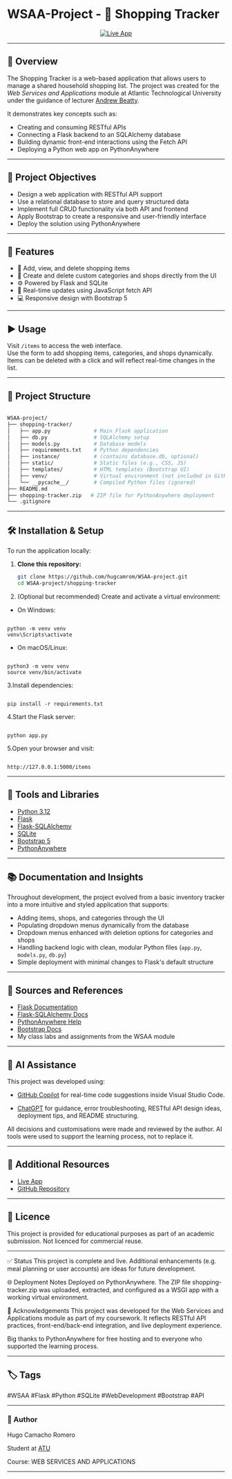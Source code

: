# WSAA-Project - 🛒 Shopping Tracker


<p align="center">
  <a href="https://hugocamachoromero1.pythonanywhere.com/items">
    <img src="https://img.shields.io/badge/LIVE%20APP-PythonAnywhere-brightgreen?style=for-the-badge&logo=python" alt="Live App">
  </a>
</p>

---

## 🧭 Overview

The Shopping Tracker is a web-based application that allows users to manage a shared household shopping list. The project was created for the *Web Services and Applications* module at Atlantic Technological University under the guidance of
lecturer [Andrew Beatty](https://www.atu.ie/).

It demonstrates key concepts such as:

- Creating and consuming RESTful APIs
- Connecting a Flask backend to an SQLAlchemy database
- Building dynamic front-end interactions using the Fetch API
- Deploying a Python web app on PythonAnywhere

---

## 🎯 Project Objectives

- Design a web application with RESTful API support
- Use a relational database to store and query structured data
- Implement full CRUD functionality via both API and frontend
- Apply Bootstrap to create a responsive and user-friendly interface
- Deploy the solution using PythonAnywhere

---

## 🚀 Features

- 📝 Add, view, and delete shopping items
- 🧺 Create and delete custom categories and shops directly from the UI
- ⚙️ Powered by Flask and SQLite
- 💬 Real-time updates using JavaScript fetch API
- 💻 Responsive design with Bootstrap 5

---

## ▶️ Usage

Visit `/items` to access the web interface.  
Use the form to add shopping items, categories, and shops dynamically.  
Items can be deleted with a click and will reflect real-time changes in the list.

---

## 📁 Project Structure

```bash

WSAA-project/
├── shopping-tracker/
│   ├── app.py              # Main Flask application
│   ├── db.py               # SQLAlchemy setup
│   ├── models.py           # Database models
│   ├── requirements.txt    # Python dependencies
│   ├── instance/           # (contains database.db, optional)
│   ├── static/             # Static files (e.g., CSS, JS)
│   ├── templates/          # HTML templates (Bootstrap UI)
│   ├── venv/               # Virtual environment (not included in GitHub)
│   └── __pycache__/        # Compiled Python files (ignored)
├── README.md
├── shopping-tracker.zip   # ZIP file for PythonAnywhere deployment
└── .gitignore

```

---

## 🛠️ Installation & Setup

To run the application locally:

1. **Clone this repository:**

   ```bash
   git clone https://github.com/hugcamrom/WSAA-project.git
   cd WSAA-project/shopping-tracker


2. (Optional but recommended) Create and activate a virtual environment:

- On Windows:

```

python -m venv venv
venv\Scripts\activate

```

- On macOS/Linux:

```

python3 -m venv venv
source venv/bin/activate

```

3.Install dependencies:

```

pip install -r requirements.txt

```

4.Start the Flask server:

```

python app.py

```

5.Open your browser and visit:

```

http://127.0.0.1:5000/items

```

---

## 🧰 Tools and Libraries

- [Python 3.12](https://www.python.org/)
- [Flask](https://flask.palletsprojects.com/)
- [Flask-SQLAlchemy](https://flask-sqlalchemy.palletsprojects.com/)
- [SQLite](https://www.sqlite.org/index.html)
- [Bootstrap 5](https://getbootstrap.com/)
- [PythonAnywhere](https://www.pythonanywhere.com/)

---

## 📚 Documentation and Insights

Throughout development, the project evolved from a basic inventory tracker into a more intuitive and styled application that supports:

- Adding items, shops, and categories through the UI
- Populating dropdown menus dynamically from the database
- Dropdown menus enhanced with deletion options for categories and shops
- Handling backend logic with clean, modular Python files (`app.py`, `models.py`, `db.py`)
- Simple deployment with minimal changes to Flask's default structure

---

## 🔗 Sources and References

- [Flask Documentation](https://flask.palletsprojects.com/)
- [Flask-SQLAlchemy Docs](https://flask-sqlalchemy.palletsprojects.com/)
- [PythonAnywhere Help](https://help.pythonanywhere.com/)
- [Bootstrap Docs](https://getbootstrap.com/)
- My class labs and assignments from the WSAA module

---

## 🧠 AI Assistance

This project was developed using:

- [GitHub Copilot](https://github.com/features/copilot) for real-time code suggestions inside Visual Studio Code.

- [ChatGPT](https://chat.openai.com/) for guidance, error troubleshooting, RESTful API design ideas, deployment tips, and README structuring.

All decisions and customisations were made and reviewed by the author. AI tools were used to support the learning process, not to replace it.

---

## 📌 Additional Resources

- [Live App](https://hugocamachoromero1.pythonanywhere.com/items)
- [GitHub Repository](https://github.com/hugcamrom/WSAA-project)

---

## 📄 Licence

This project is provided for educational purposes as part of an academic submission. Not licenced for commercial reuse.

---

✅ Status
This project is complete and live. Additional enhancements (e.g. meal planning or user accounts) are ideas for future development.

🌐 Deployment Notes
Deployed on PythonAnywhere.
The ZIP file shopping-tracker.zip was uploaded, extracted, and configured as a WSGI app with a working virtual environment.

🙏 Acknowledgements
This project was developed for the Web Services and Applications module as part of my coursework. It reflects RESTful API practices, front-end/back-end integration, and live deployment experience.

Big thanks to PythonAnywhere for free hosting and to everyone who supported the learning process.

---

## 🏷️ Tags

 #WSAA #Flask #Python #SQLite #WebDevelopment #Bootstrap #API

---

### 👤 Author

Hugo Camacho Romero

Student at [ATU](https://www.atu.ie/)

Course: WEB SERVICES AND APPLICATIONS

---
